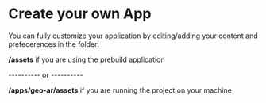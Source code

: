 # Create your own App

You can fully customize your application by editing/adding your content and prefecerences in the folder:

**/assets** if you are using the prebuild application

---------- or ----------

**/apps/geo-ar/assets** if you are running the project on your machine
